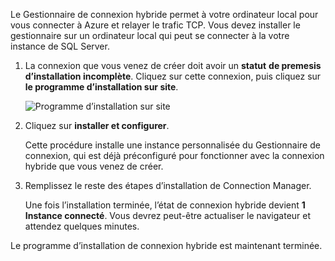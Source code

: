 
Le Gestionnaire de connexion hybride permet à votre ordinateur local pour vous connecter à Azure et relayer le trafic TCP. Vous devez installer le gestionnaire sur un ordinateur local qui peut se connecter à la votre instance de SQL Server.

1. La connexion que vous venez de créer doit avoir un **statut** **de premesis d’installation incomplète**. Cliquez sur cette connexion, puis cliquez sur **le programme d’installation sur site**.

    ![Programme d’installation sur site](./media/hybrid-connections-install-connection-manager/5-1.png)

2. Cliquez sur **installer et configurer**.

    Cette procédure installe une instance personnalisée du Gestionnaire de connexion, qui est déjà préconfiguré pour fonctionner avec la connexion hybride que vous venez de créer.

3. Remplissez le reste des étapes d’installation de Connection Manager.

    Une fois l’installation terminée, l’état de connexion hybride devient **1 Instance connecté**. Vous devrez peut-être actualiser le navigateur et attendez quelques minutes. 

Le programme d’installation de connexion hybride est maintenant terminée.